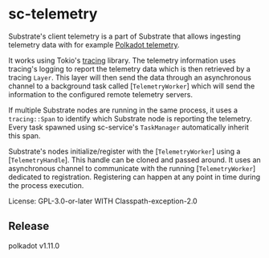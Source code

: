 # sc-telemetry

Substrate's client telemetry is a part of Substrate that allows ingesting telemetry data
with for example [Polkadot telemetry](https://github.com/paritytech/substrate-telemetry).

It works using Tokio's [tracing](https://github.com/tokio-rs/tracing/) library. The telemetry
information uses tracing's logging to report the telemetry data which is then retrieved by a
tracing `Layer`. This layer will then send the data through an asynchronous channel to a
background task called [`TelemetryWorker`] which will send the information to the configured
remote telemetry servers.

If multiple Substrate nodes are running in the same process, it uses a `tracing::Span` to
identify which Substrate node is reporting the telemetry. Every task spawned using sc-service's
`TaskManager` automatically inherit this span.

Substrate's nodes initialize/register with the [`TelemetryWorker`] using a [`TelemetryHandle`].
This handle can be cloned and passed around. It uses an asynchronous channel to communicate with
the running [`TelemetryWorker`] dedicated to registration. Registering can happen at any point
in time during the process execution.

License: GPL-3.0-or-later WITH Classpath-exception-2.0


## Release

polkadot v1.11.0
